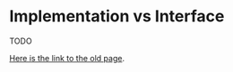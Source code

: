 # Implementation vs Interface

TODO

[Here is the link to the old page](https://it.pointpark.edu/tutorials/implementation-vs-interface/).

